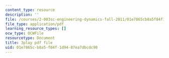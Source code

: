 ```yaml
---
content_type: resource
description: ''
file: /courses/2-003sc-engineering-dynamics-fall-2011/01e7865cb8a5f84f1d9487ea7dbcdc90_cd8lDtAtJbE.pdf
file_type: application/pdf
learning_resource_types: []
ocw_type: OCWFile
resourcetype: Document
title: 3play pdf file
uid: 01e7865c-b8a5-f84f-1d94-87ea7dbcdc90
---
```

